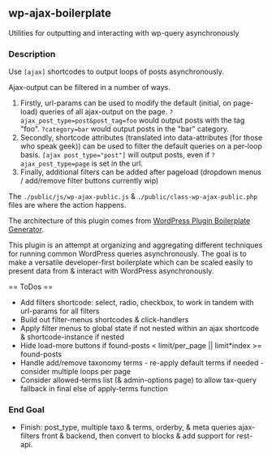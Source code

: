 
## wp-ajax-boilerplate

Utilities for outputting and interacting with wp-query asynchronously

### Description

Use `[ajax]` shortcodes to output loops of posts asynchronously.

Ajax-output can be filtered in a number of ways.
1. Firstly, url-params can be used to modify the default (initial, on page-load) queries of all ajax-output on the page. `?ajax_post_type=post&post_tag=foo` would output posts with the tag "foo". `?category=bar` would output posts in the "bar" category.
2. Secondly, shortcode attributes (translated into data-attributes (for those who speak geek)) can be used to filter the default queries on a per-loop basis. `[ajax post_type="post"]` will output posts, even if `?ajax_post_type=page` is set in the url.
3. Finally, additional filters can be added after pageload (dropdown menus / add/remove filter buttons currently wip)

The `./public/js/wp-ajax-public.js` & `./public/class-wp-ajax-public.php` files are where the action happens.

The architecture of this plugin comes from [WordPress Plugin Boilerplate Generator](https://wppb.me/).

This plugin is an attempt at organizing and aggregating different techniques for running common WordPress queries asynchronously. The goal is to make a versatile developer-first boilerplate which can be scaled easily to present data from & interact with WordPress asynchronously.

== ToDos ==

- Add filters shortcode: select, radio, checkbox, to work in tandem with url-params for all filters
- Build out filter-menus shortcodes & click-handlers
- Apply filter menus to global state if not nested within an ajax shortcode & shortcode-instance if nested 
- Hide load-more buttons if found-posts < limit/per_page || limit*index >= found-posts
- Handle add/remove taxonomy terms - re-apply default terms if needed - consider multiple loops per page
- Consider allowed-terms list (& admin-options page) to allow tax-query fallback in final else of apply-terms function

### End Goal

- Finish: post_type, multiple taxo & terms, orderby, & meta queries ajax-filters front & backend, then convert to blocks & add support for rest-api.
